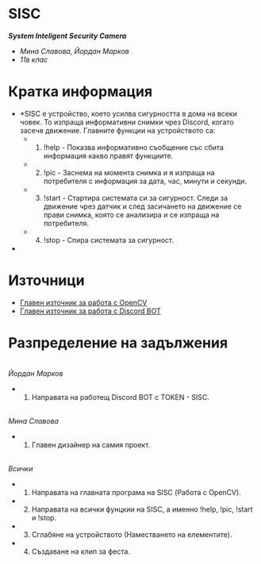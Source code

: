 # SISC
***System Inteligent Security Camera***
* *Мина Славова, Йордан Марков*
* *11в клас*

# Кратка информация
* *SISC е устройство, което усилва сигурността в дома на всеки човек. То изпраща информативни снимки чрез Discord, когато засече движение. Главните функции на устройството са:
  * 1. !help - Показва информативно съобщение със сбита информация какво правят функциите.
  * 2. !pic - Заснема на момента снимка и я изпраща на потребителя с информация за дата, час, минути и секунди.
  * 3. !start - Стартира системата си за сигурност. Следи за движение чрез датчик и след засичането на движение се прави снимка, която се анализира и се изпраща на потребителя.
  * 4. !stop - Спира системата за сигурност.
*

# Източници
  * [Главен източник за работа с OpenCV](https://gilberttanner.com/blog/yolo-object-detection-with-opencv)
  * [Главен източник за работа с Discord BOT](https://discordpy.readthedocs.io/en/stable/faq.html)

# Разпределение на задължения
<br/>*Йордан Марков*
  * 1. Направата на работещ Discord BOT с TOKEN - SISC.

<br/>*Мина Славова*
  * 1. Главен дизайнер на самия проект.

<br/>*Всички*
  * 1. Направата на главната програма на SISC (Работа с OpenCV).
  * 2. Направата на всички фунцкии на SISC, а именно !help, !pic, !start и !stop.
  * 3. Сглабяне на устройството (Наместването на елементите).
  * 4. Създаване на клип за феста.
